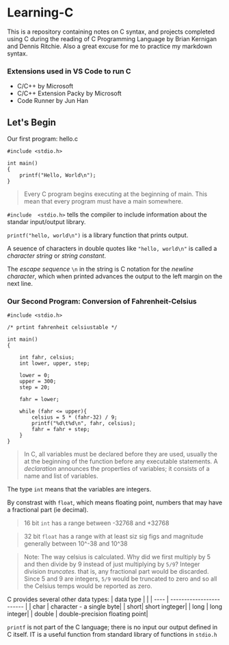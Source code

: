 # Learning-C

This is a repository containing notes on C syntax, and projects completed using C during the reading of C Programming Language by Brian Kernigan and Dennis Ritchie. Also a great excuse for me to practice my markdown syntax.

### Extensions used in VS Code to run C

- C/C++ by Microsoft
- C/C++ Extension Packy by Microsoft
- Code Runner by Jun Han

## Let's Begin

Our first program: hello.c

```
#include <stdio.h>

int main()
{
    printf("Hello, World\n");
}
```

> Every C program begins executing at the beginning of main. This mean that every program must have a main somewhere.

`#include  <stdio.h>` tells the compiler to include information about the standar input/output library.

`printf("hello, world\n")` is a library function that prints output.

A seuence of characters in double quotes like `"hello, world\n"` is called a _character string_ or _string constant_.

The _escape sequence_ `\n` in the string is C notation for the _newline character_, which when printed advances the output to the left margin on the next line.

### Our Second Program: Conversion of Fahrenheit-Celsius

```
#include <stdio.h>

/* prtint fahrenheit celsiustable */

int main()
{

    int fahr, celsius;
    int lower, upper, step;

    lower = 0;
    upper = 300;
    step = 20;

    fahr = lower;

    while (fahr <= upper){
        celsius = 5 * (fahr-32) / 9;
        printf("%d\t%d\n", fahr, celsius);
        fahr = fahr + step;
    }
}

```

> In C, all variables must be declared before they are used, usually the at the beginning of the function before any executable statements. A _declaration_ announces the properties of variables; it consists of a name and list of variables.

The type `int` means that the variables are integers.

By constrast with `float`, which means floating point, numbers that may have a fractional part (ie decimal).

> 16 bit `int` has a range between -32768 and +32768

> 32 bit `float` has a range with at least siz sig figs and magnitude generally between 10^-38 and 10^38

> Note: The way celsius is calculated. Why did we first multiply by 5 and then divide by 9 instead of just multiplying by `5/9`? Integer division _truncates_. that is, any fractional part would be discarded. Since 5 and 9 are integers, `5/9` would be truncated to zero and so all the Celsius temps would be reported as zero.

C provides several other data types:
| data type | |
| ---- | ------------------------ |
| char | character - a single byte|
| short| short ingteger|
| long | long integer|
| double | double-precision floating point|

`printf` is not part of the C language; there is no input our output defined in C itself. IT is a useful function from standard library of functions in `stdio.h`
